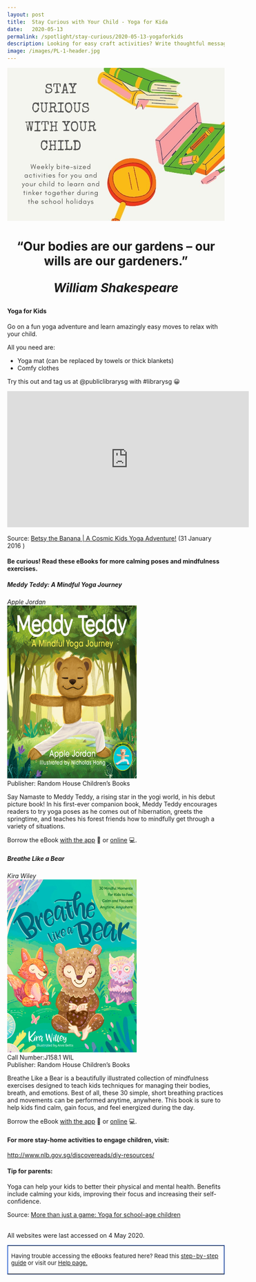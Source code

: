```yaml
---
layout: post
title:  Stay Curious with Your Child - Yoga for Kida
date:   2020-05-13
permalink: /spotlight/stay-curious/2020-05-13-yogaforkids
description: Looking for easy craft activities? Write thoughtful messages in these paper hearts to appreciate your family and friends. 
image: /images/PL-1-header.jpg
---
```

<img src="/images/PL-1-header.jpg">
<h1 style="text-align:center">“Our bodies are our gardens – our wills are our gardeners.” <p><i>William Shakespeare</i></p></h1>
<h4>Yoga for Kids</h4>
<p>Go on a fun yoga adventure and learn amazingly easy moves to relax with your child.</p>
<p>All you need are:</p>
<ul>
<li>Yoga mat (can be replaced by towels or thick blankets)</li>
<li>Comfy clothes</li>
</ul>
<p>Try this out and tag us at @publiclibrarysg with #librarysg 😀</p>
<div class="bp-youtube"><iframe width="560" height="315" src="https://www.youtube.com/embed/40SZl84Lr7A" frameborder="0" allow="accelerometer; autoplay; encrypted-media; gyroscope; picture-in-picture" allowfullscreen></iframe></div><p>Source: <a href="https://www.youtube.com/watch?v=40SZl84Lr7A&feature=emb_title" target="_blank" rel="noopener">Betsy the Banana | A Cosmic Kids Yoga Adventure!</a> (31 January 2016 )
<h4>Be curious! Read these eBooks for more calming poses and mindfulness exercises.</h4>
<p><h5>Meddy Teddy: A Mindful Yoga Journey</h5></p>
<i>Apple Jordan</i><br/>
<a href="https://eresources.nlb.gov.sg/ereads/proxy?id=C22123A8-7D01-4D44-9CD9-E32960504F4D"><img src="/images/PL-2-yoga1.jpg" style="width:300px; text-align:left;"></a><br/>
Publisher: Random House Children’s Books<br/>
<p>Say Namaste to Meddy Teddy, a rising star in the yogi world, in his debut picture book! In his first-ever companion book, Meddy Teddy encourages readers to try yoga poses as he comes out of hibernation, greets the springtime, and teaches his forest friends how to mindfully get through a variety of situations. 
</p>
Borrow the eBook <a href="https://eresources.nlb.gov.sg/ereads/proxy?id=C22123A8-7D01-4D44-9CD9-E32960504F4D">with the app</a> 📱 or <a href="https://nlb.overdrive.com/media/C22123A8-7D01-4D44-9CD9-E32960504F4D">online</a> 💻.
<p><h5>Breathe Like a Bear</h5></p>
<i>Kira Wiley</i><br/>
<a href="https://eresources.nlb.gov.sg/ereads/proxy?id=65044E9A-2B16-4EB8-9F57-0C8E4D7EDBD7"><img src="/images/PL-2-yoga2.jpg" style="width:300px; text-align:left;"></a><br/>
Call Number:J158.1 WIL <br/>
Publisher: Random House Children’s Books<br/>
<p>Breathe Like a Bear is a beautifully illustrated collection of mindfulness exercises designed to teach kids techniques for managing their bodies, breath, and emotions. Best of all, these 30 simple, short breathing practices and movements can be performed anytime, anywhere. This book is sure to help kids find calm, gain focus, and feel energized during the day.
</p>
Borrow the eBook <a href="https://eresources.nlb.gov.sg/ereads/proxy?id=65044E9A-2B16-4EB8-9F57-0C8E4D7EDBD7">with the app</a> 📱 or <a href="https://nlb.overdrive.com/media/65044E9A-2B16-4EB8-9F57-0C8E4D7EDBD7">online</a> 💻.
<h4>For more stay-home activities to engage children, visit:</h4>
<p><a href="http://www.nlb.gov.sg/discovereads/diy-resources/" target="_blank">http://www.nlb.gov.sg/discovereads/diy-resources/</a></p>
<h4>Tip for parents:</h4>
<p>Yoga can help your kids to better their physical and mental health. Benefits include calming your kids, improving their focus and increasing their self-confidence. </p>
<p>Source: <a href="https://www.health.harvard.edu/blog/more-than-just-a-game-yoga-for-school-age-children-201601299055" target="_blank">More than just a game: Yoga for school-age children</a></p><br/>
All websites were last accessed on 4 May 2020.<br/>
<table style="border-color: #4372d6;" border="1px" cellspacing="0" cellpadding="0">
<tbody>
<tr>
<td>
<p style="font-size: 10pt;">Having trouble accessing the eBooks featured here? Read this <a href="/images/UsingNLB'sresourcepackage_guide_20200204.pdf" target="blank">step-by-step guide</a> or visit our <a href="/get-started-with/libby/">Help page.</a></p>
</td>
</tr>
</tbody>
</table>
